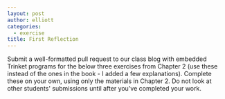```yaml
---
layout: post
author: elliott
categories:
  - exercise
title: First Reflection
---
```


Submit a well-formatted pull request to our class blog with embedded Trinket programs for the below three
exercises from Chapter 2 (use these instead of the ones in the book - I added a few explanations).
Complete these on your own, using only the materials in Chapter 2. Do not
look at other students' submissions until after you've completed your work.  